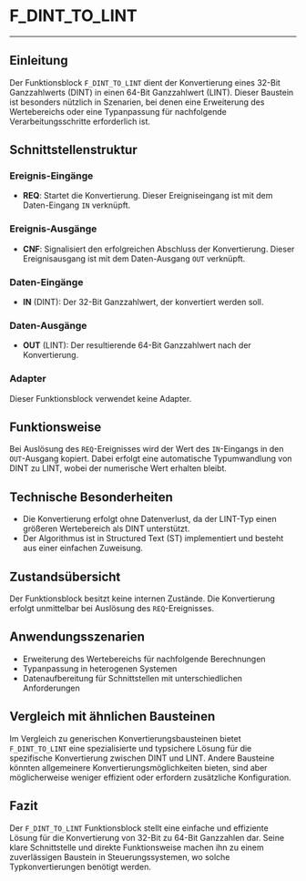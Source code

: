 # F_DINT_TO_LINT

* * * * * * * * * *
## Einleitung
Der Funktionsblock `F_DINT_TO_LINT` dient der Konvertierung eines 32-Bit Ganzzahlwerts (DINT) in einen 64-Bit Ganzzahlwert (LINT). Dieser Baustein ist besonders nützlich in Szenarien, bei denen eine Erweiterung des Wertebereichs oder eine Typanpassung für nachfolgende Verarbeitungsschritte erforderlich ist.

## Schnittstellenstruktur
### **Ereignis-Eingänge**
- **REQ**: Startet die Konvertierung. Dieser Ereigniseingang ist mit dem Daten-Eingang `IN` verknüpft.

### **Ereignis-Ausgänge**
- **CNF**: Signalisiert den erfolgreichen Abschluss der Konvertierung. Dieser Ereignisausgang ist mit dem Daten-Ausgang `OUT` verknüpft.

### **Daten-Eingänge**
- **IN** (DINT): Der 32-Bit Ganzzahlwert, der konvertiert werden soll.

### **Daten-Ausgänge**
- **OUT** (LINT): Der resultierende 64-Bit Ganzzahlwert nach der Konvertierung.

### **Adapter**
Dieser Funktionsblock verwendet keine Adapter.

## Funktionsweise
Bei Auslösung des `REQ`-Ereignisses wird der Wert des `IN`-Eingangs in den `OUT`-Ausgang kopiert. Dabei erfolgt eine automatische Typumwandlung von DINT zu LINT, wobei der numerische Wert erhalten bleibt.

## Technische Besonderheiten
- Die Konvertierung erfolgt ohne Datenverlust, da der LINT-Typ einen größeren Wertebereich als DINT unterstützt.
- Der Algorithmus ist in Structured Text (ST) implementiert und besteht aus einer einfachen Zuweisung.

## Zustandsübersicht
Der Funktionsblock besitzt keine internen Zustände. Die Konvertierung erfolgt unmittelbar bei Auslösung des `REQ`-Ereignisses.

## Anwendungsszenarien
- Erweiterung des Wertebereichs für nachfolgende Berechnungen
- Typanpassung in heterogenen Systemen
- Datenaufbereitung für Schnittstellen mit unterschiedlichen Anforderungen

## Vergleich mit ähnlichen Bausteinen
Im Vergleich zu generischen Konvertierungsbausteinen bietet `F_DINT_TO_LINT` eine spezialisierte und typsichere Lösung für die spezifische Konvertierung zwischen DINT und LINT. Andere Bausteine könnten allgemeinere Konvertierungsmöglichkeiten bieten, sind aber möglicherweise weniger effizient oder erfordern zusätzliche Konfiguration.

## Fazit
Der `F_DINT_TO_LINT` Funktionsblock stellt eine einfache und effiziente Lösung für die Konvertierung von 32-Bit zu 64-Bit Ganzzahlen dar. Seine klare Schnittstelle und direkte Funktionsweise machen ihn zu einem zuverlässigen Baustein in Steuerungssystemen, wo solche Typkonvertierungen benötigt werden.